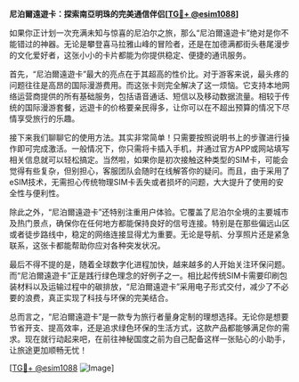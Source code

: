 **尼泊爾遠遊卡：探索南亞明珠的完美通信伴侣[[TG💪+ @esim1088](https://t.me/s/esim1088)]**

如果你正计划一次充满未知与惊喜的尼泊尔之旅，那么“尼泊爾遠遊卡”绝对是你不能错过的神器。无论是攀登喜马拉雅山峰的冒险者，还是在加德满都街头巷尾漫步的文化爱好者，这张小小的卡片都能为你提供稳定、便捷的通讯服务。

首先，“尼泊爾遠遊卡”最大的亮点在于其超高的性价比。对于游客来说，最头疼的问题往往是高昂的国际漫游费用。而这张卡则完全解决了这一烦恼。它支持本地网络运营商提供的所有基础服务，包括语音通话、短信以及移动数据流量。相较于传统的国际漫游套餐，远遊卡的价格要亲民得多，让你可以在不超出预算的情况下尽情享受旅行的乐趣。

接下来我们聊聊它的使用方法。其实非常简单！只需要按照说明书上的步骤进行操作即可完成激活。一般情况下，你只需将卡插入手机，并通过官方APP或网站填写相关信息就可以轻松搞定。当然啦，如果你是初次接触这种类型的SIM卡，可能会觉得有些复杂，但别担心，客服团队会随时在线解答你的疑问。而且，由于采用了eSIM技术，无需担心传统物理SIM卡丢失或者损坏的问题，大大提升了使用的安全性与便利性。

除此之外，“尼泊爾遠遊卡”还特别注重用户体验。它覆盖了尼泊尔全境的主要城市及热门景点，确保你在任何地方都能保持良好的信号连接。特别是在那些偏远山区或者徒步路线中，稳定的网络连接显得尤为重要。无论是导航、分享照片还是紧急联系，这张卡都能帮助你应对各种突发状况。

最后不得不提的是，随着全球数字化进程加快，越来越多的人开始关注环保问题。而“尼泊爾遠遊卡”正是践行绿色理念的好例子之一。相比起传统SIM卡需要印刷包装材料以及运输过程中的碳排放，“尼泊爾遠遊卡”采用电子形式交付，减少了不必要的浪费，真正实现了科技与环保的完美结合。

总而言之，“尼泊爾遠遊卡”是一款专为旅行者量身定制的理想选择。无论你是想要节省开支、提高效率，还是追求绿色环保的生活方式，这款产品都能够满足你的需求。现在就行动起来吧，在前往神秘国度之前为自己配备这样一张贴心的小助手，让旅途更加顺畅无忧！

[[TG💪+ @esim1088](https://t.me/s/esim1088) ![Image](https://i.postimg.cc/4NQfJmqS/Snipaste-2025-05-13-00-14-12.png)]